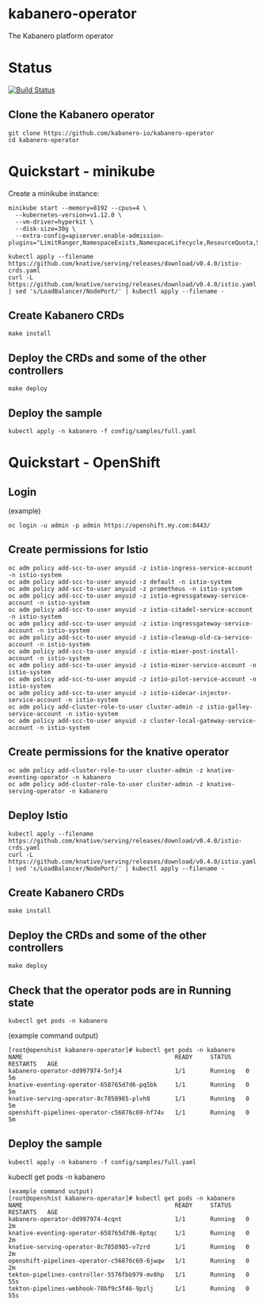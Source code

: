 # kabanero-operator
The Kabanero platform operator

# Status
[![Build Status](https://travis-ci.org/kabanero-io/kabanero-operator.svg?branch=master)](https://travis-ci.org/kabanero-io/kabanero-operator)

## Clone the Kabanero operator

```
git clone https://github.com/kabanero-io/kabanero-operator
cd kabanero-operator
```

# Quickstart - minikube

Create a minikube instance: 
```
minikube start --memory=8192 --cpus=4 \
  --kubernetes-version=v1.12.0 \
  --vm-driver=hyperkit \
  --disk-size=30g \
  --extra-config=apiserver.enable-admission-plugins="LimitRanger,NamespaceExists,NamespaceLifecycle,ResourceQuota,ServiceAccount,DefaultStorageClass,MutatingAdmissionWebhook"

kubectl apply --filename https://github.com/knative/serving/releases/download/v0.4.0/istio-crds.yaml
curl -L https://github.com/knative/serving/releases/download/v0.4.0/istio.yaml | sed 's/LoadBalancer/NodePort/' | kubectl apply --filename -
```

## Create Kabanero CRDs

```
make install
```

## Deploy the CRDs and some of the other controllers

```
make deploy
```
## Deploy the sample

```
kubectl apply -n kabanero -f config/samples/full.yaml
```

# Quickstart - OpenShift

## Login
(example)

```
oc login -u admin -p admin https://openshift.my.com:8443/
```

## Create permissions for Istio

```
oc adm policy add-scc-to-user anyuid -z istio-ingress-service-account -n istio-system
oc adm policy add-scc-to-user anyuid -z default -n istio-system
oc adm policy add-scc-to-user anyuid -z prometheus -n istio-system
oc adm policy add-scc-to-user anyuid -z istio-egressgateway-service-account -n istio-system
oc adm policy add-scc-to-user anyuid -z istio-citadel-service-account -n istio-system
oc adm policy add-scc-to-user anyuid -z istio-ingressgateway-service-account -n istio-system
oc adm policy add-scc-to-user anyuid -z istio-cleanup-old-ca-service-account -n istio-system
oc adm policy add-scc-to-user anyuid -z istio-mixer-post-install-account -n istio-system
oc adm policy add-scc-to-user anyuid -z istio-mixer-service-account -n istio-system
oc adm policy add-scc-to-user anyuid -z istio-pilot-service-account -n istio-system
oc adm policy add-scc-to-user anyuid -z istio-sidecar-injector-service-account -n istio-system
oc adm policy add-cluster-role-to-user cluster-admin -z istio-galley-service-account -n istio-system
oc adm policy add-scc-to-user anyuid -z cluster-local-gateway-service-account -n istio-system
```

## Create permissions for the knative operator

```
oc adm policy add-cluster-role-to-user cluster-admin -z knative-eventing-operator -n kabanero
oc adm policy add-cluster-role-to-user cluster-admin -z knative-serving-operator -n kabanero
```

## Deploy Istio

```
kubectl apply --filename https://github.com/knative/serving/releases/download/v0.4.0/istio-crds.yaml
curl -L https://github.com/knative/serving/releases/download/v0.4.0/istio.yaml | sed 's/LoadBalancer/NodePort/' | kubectl apply --filename -
```

## Create Kabanero CRDs

```
make install
```

## Deploy the CRDs and some of the other controllers

```
make deploy
```

## Check that the operator pods are in Running state

```
kubectl get pods -n kabanero
```
(example command output)

```
[root@openshist kabanero-operator]# kubectl get pods -n kabanero
NAME                                           READY     STATUS    RESTARTS   AGE
kabanero-operator-dd997974-5nfj4               1/1       Running   0          5m
knative-eventing-operator-658765d7d6-pq5bk     1/1       Running   0          5m
knative-serving-operator-8c7858985-plvh8       1/1       Running   0          5m
openshift-pipelines-operator-c56876c69-hf74v   1/1       Running   0          5m
```

## Deploy the sample

```
kubectl apply -n kabanero -f config/samples/full.yaml
```

kubectl get pods -n kabanero
```
(example command output)
[root@openshist kabanero-operator]# kubectl get pods -n kabanero
NAME                                           READY     STATUS    RESTARTS   AGE
kabanero-operator-dd997974-4cqnt               1/1       Running   0          2m
knative-eventing-operator-658765d7d6-6ptqc     1/1       Running   0          2m
knative-serving-operator-8c7858985-v7zrd       1/1       Running   0          2m
openshift-pipelines-operator-c56876c69-6jwqw   1/1       Running   0          2m
tekton-pipelines-controller-5576fbb979-mv8hp   1/1       Running   0          55s
tekton-pipelines-webhook-78bf9c5f46-9pzlj      1/1       Running   0          55s
